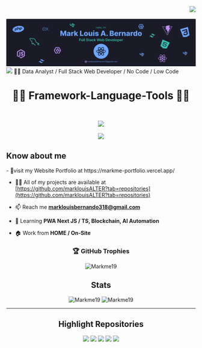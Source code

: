 
 <img align="right" src="https://api.visitorbadge.io/api/VisitorHit?user=marklouisALTER&countColor=%237B1E7A">
  <br><br>
 <img src="https://github.com/marklouisALTER/marklouisALTER/blob/main/Banner.png" />

<img src="https://readme-typing-svg.demolab.com?font=Fira+Code&pause=1000&width=435&lines=Web+Developer+/+AI+Automation" />
👨‍💻 Data Analyst / Full Stack Web Developer / No Code / Low Code
 <div align="center">
  <h1>👨‍💻 Framework-Language-Tools 👨‍💻 </h1> 
  <br>
  <p align="center">
   <a href="https://skillicons.dev">
     <img src="https://skillicons.dev/icons?i=html,css,bootstrap,tailwind,react,php,mysql,typescript" />
   </a>
 </p>
  <p align="center">
   <a href="https://skillicons.dev">
     <img src="https://skillicons.dev/icons?i=figma,github,vercel,vite,express,js,git,wordpress,nodejs,python,mongodb" />
   </a>
 </p>
 </div>

<h2>Know about me </h2>
-  🚩visit my Website Portfolio at https://markme-portfolio.vercel.app/

- 👨‍💻 All of my projects are available at [https://github.com/marklouisALTER?tab=repositories](https://github.com/marklouisALTER?tab=repositories)

- 📫 Reach me **marklouisbernando318@gmail.com**

- 🎯 Learning **PWA Next JS / TS, Blockchain, AI Automation**

- 🏠 Work from **HOME / On-Site**
  
<h3 align="center">🏆 GitHub Trophies</h3>
<p align="center">
<img src="https://github-profile-trophy.vercel.app/?username=marklouisALTER&theme=onedark" alt="Markme19" />
</p>

<h2 align="center">Stats </h2>
<p align="center">
<img width="400" src="https://github-readme-stats.vercel.app/api?username=marklouisALTER&count_private=true&show_icons=true&theme=tokyonight&hide_border=true" alt="Markme19" />
<img width="425" src="https://github-readme-streak-stats.herokuapp.com?user=marklouisALTER&theme=tokyonight&hide_border=true" alt="Markme19" />
</p>
<hr>
<h2 align="center">Highlight Repositories</h2>
<div width="100%" align="center">
 <a align="left" href="https://github.com/marklouisALTER/face_recognition"><img src="https://github-readme-stats.vercel.app/api/pin/?username=marklouisALTER&repo=face_recognition&theme=tokyonight" /></a>
 <a align="left" href="https://github.com/marklouisALTER/Face_Recognition-GoogleColab-"><img src="https://github-readme-stats.vercel.app/api/pin/?username=marklouisALTER&repo=Face_Recognition-GoogleColab-&theme=tokyonight" /></a>
 <a align="left" href="https://github.com/marklouisALTER/Face_Recognition-GoogleColab-"><img src="https://github-readme-stats.vercel.app/api/pin/?username=marklouisALTER&repo=node-js-template&theme=tokyonight" /></a>
 <a align="left" href="https://github.com/marklouisALTER/python-exercises"><img src="https://github-readme-stats.vercel.app/api/pin/?username=marklouisALTER&repo=next-js-template&theme=tokyonight" /></a>
  <a align="left" href="https://github.com/marklouisALTER/Face_Recognition-GoogleColab-"><img src="https://github-readme-stats.vercel.app/api/pin/?username=marklouisALTER&repo=Face_Recognition-GoogleColab-&theme=tokyonight" /></a>
</div>
